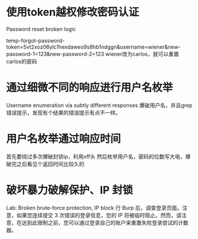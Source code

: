 # 使用token越权修改密码认证
Password reset broken logic

temp-forgot-password-token=5vt2xoz06ylc1hexdaweo9s8hb1ndggn&username=wiener&new-password-1=123&new-password-2=123
wiener改为carlos，就可以重置carlos的密码

# 通过细微不同的响应进行用户名枚举
Username enumeration via subtly different responses
爆破用户名，并且grep错误提示，发现有个结果的错误提示有点不一样。

# 用户名枚举通过响应时间
首先要绕过多次爆破封锁ip，利用xff头
然后枚举用户名，密码的位数写大电，爆破完之后看见个返回时间比较久的

# 破坏暴力破解保护、IP 封锁
Lab: Broken brute-force protection, IP block
行 Burp 后，调查登录页面。注意，如果您连续提交 3 次错误的登录信息，您的 IP 将被临时阻止。然而，请注意，在达到此限制之前，您可以通过登录自己的账户来重置失败登录尝试的计数器。